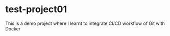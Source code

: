 # test-project01
This is a demo project where I learnt to integrate CI/CD workflow of Git with Docker 
